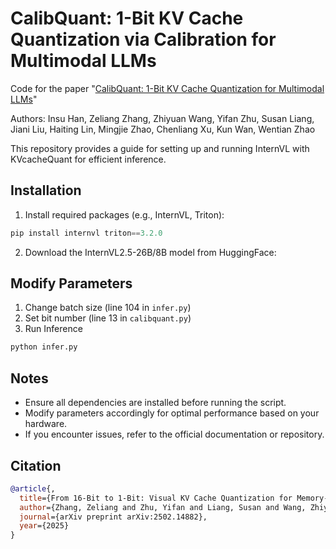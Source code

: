 # CalibQuant: 1-Bit KV Cache Quantization via Calibration for Multimodal LLMs 

Code for the paper "[CalibQuant: 1-Bit KV Cache Quantization for Multimodal LLMs](https://arxiv.org/abs/2502.14882)"

Authors: Insu Han, Zeliang Zhang, Zhiyuan Wang, Yifan Zhu, Susan Liang, Jiani Liu, Haiting Lin, Mingjie Zhao, Chenliang Xu, Kun Wan, Wentian Zhao


This repository provides a guide for setting up and running InternVL with KVcacheQuant for efficient inference.

## Installation

1. Install required packages (e.g., InternVL,  Triton):
```python
pip install internvl triton==3.2.0
```

2. Download the InternVL2.5-26B/8B model from HuggingFace:


## Modify Parameters

1. Change batch size (line 104 in ``infer.py``)
2. Set bit number (line 13 in ``calibquant.py``)
3. Run Inference
```python
python infer.py
```

## Notes

- Ensure all dependencies are installed before running the script.
- Modify parameters accordingly for optimal performance based on your hardware.
- If you encounter issues, refer to the official documentation or repository.

## Citation
```bib
@article{,
  title={From 16-Bit to 1-Bit: Visual KV Cache Quantization for Memory-Efficient Multimodal Large Language Models},
  author={Zhang, Zeliang and Zhu, Yifan and Liang, Susan and Wang, Zhiyuan and Liu, Jiani and Lin, Haiting and Zhao, Mingjie and Xu, Chenliang and Wan, Kun and Zhao, Wentian},
  journal={arXiv preprint arXiv:2502.14882},
  year={2025}
}
```
